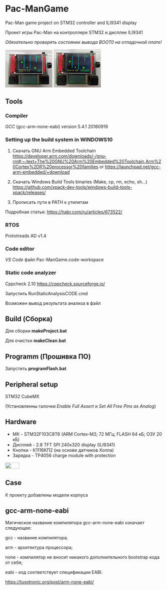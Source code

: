 # Pac-ManGame 
Pac-Man game project on STM32 controller and ILI9341 display

Проект игры Pac-Man на контроллере STM32 и дисплее ILI9341

*Обязательно проверять состояние вывода BOOT0 на отладочной плате!*

 <img src="https://github.com/sergey12malyshev/Pac-ManGame/blob/develop/image/1688404908254.jpg" width=30% height=35%> <img src="https://github.com/sergey12malyshev/Pac-ManGame/blob/develop/image/1688404908269.jpg" width=30% height=30%>
## Tools

### Compiler
*GCC* (gcc-arm-none-eabi) version 5.4.1 20160919

### Setting up the build system in WINDOWS10 

1. Скачать GNU Arm Embedded Toolchain 
https://developer.arm.com/downloads/-/gnu-rm#:~:text=The%20GNU%20Arm%20Embedded%20Toolchain,Arm%20Cortex%2DR%20processor%20families
or
https://launchpad.net/gcc-arm-embedded/+download

2. Скачать Windows Build Tools binaries (Make, cp, rm, echo, sh...)
https://github.com/xpack-dev-tools/windows-build-tools-xpack/releases/

3. Прописать пути в PATH к утилитам

Подробная статья: https://habr.com/ru/articles/673522/

### RTOS
Prototreads AD v1.4

### Code editor
*VS Code* файл Pac-ManGame.code-workspace

### Static code analyzer
Cppcheck 2.10 https://cppcheck.sourceforge.io/

Запустить RunStaticAnalysisCODE.cmd

Возможен вывод результата анализа в файл

## Build (Сборка) 
Для сборки **makeProject.bat**

Для очистки **makeClean.bat**

## Programm (Прошивка ПО)
Запустить **programFlash.bat**

## Peripheral setup
STM32 CubeMX

(Установленны галочки *Enable Full Assert* и *Set All Free Pins as Analog*)
## Hardware
- МК - STM32F103C8T6 (ARM Cortex-M3; 72 МГц; FLASH 64 кБ; ОЗУ 20 кБ)
- Дисплей - 2.8 TFT SPI 240x320 display (ILI9341)
- Кнопки - К1116КП2 (на основе датчиков Холла)
- Зарядка - TP4056 charge module with protection
  
<img src="https://github.com/sergey12malyshev/Pac-ManGame/blob/develop/image/1688404908245.jpg" width=30% height=35%>

## Case
К проекту добавлены модели корпуса

## gcc-arm-none-eabi

Магическое название компилятора gcc-arm-none-eabi означает следующее:

gcc - название компилятора;

arm - архитектура процессора;

none - компилятор не вносит никакого дополнительного bootstrap кода от себя;

eabi - код соответствует спецификации EABI.

https://tuxotronic.org/post/arm-none-eabi/
